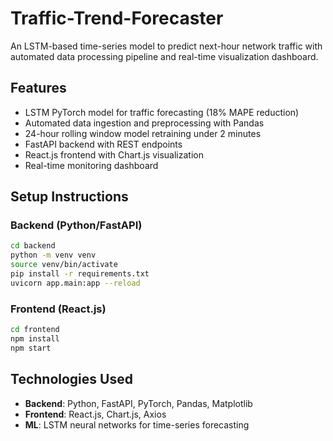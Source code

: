 # Traffic-Trend-Forecaster


An LSTM-based time-series model to predict next-hour network traffic with automated data processing pipeline and real-time visualization dashboard.

## Features

- LSTM PyTorch model for traffic forecasting (18% MAPE reduction)
- Automated data ingestion and preprocessing with Pandas
- 24-hour rolling window model retraining under 2 minutes
- FastAPI backend with REST endpoints
- React.js frontend with Chart.js visualization
- Real-time monitoring dashboard

## Setup Instructions

### Backend (Python/FastAPI)

```bash
cd backend
python -m venv venv
source venv/bin/activate
pip install -r requirements.txt
uvicorn app.main:app --reload
```

### Frontend (React.js)

```bash
cd frontend
npm install
npm start
```

## Technologies Used

- **Backend**: Python, FastAPI, PyTorch, Pandas, Matplotlib
- **Frontend**: React.js, Chart.js, Axios
- **ML**: LSTM neural networks for time-series forecasting
